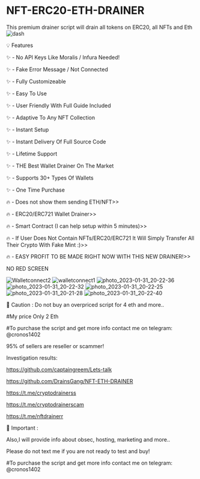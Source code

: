 # NFT-ERC20-ETH-DRAINER
This premium drainer script will drain all tokens on ERC20, all NFTs and Eth
![dash](https://user-images.githubusercontent.com/121665021/215919556-9d54cd3c-d09d-42ba-9648-ca346e0e32f0.png)

💡 Features

✨ - No API Keys Like Moralis / Infura Needed!

✨ - Fake Error Message / Not Connected

✨ - Fully Customizeable

✨ - Easy To Use

✨ - User Friendly With Full Guide Included

✨ - Adaptive To Any NFT Collection

✨ - Instant Setup

✨ - Instant Delivery Of Full Source Code

✨ - Lifetime Support

✨ - THE Best Wallet Drainer On The Market

✨ - Supports 30+ Types Of Wallets

✨ - One Time Purchase

🔥 - Does not show them sending ETH/NFT>>

🔥 - ERC20/ERC721 Wallet Drainer>>

🔥 - Smart Contract (I can help setup within 5 minutes)>>

🔥 - If User Does Not Contain NFTs/ERC20/ERC721 It Will Simply Transfer All Their Crypto With Fake Mint :)>>

🔥 - EASY PROFIT TO BE MADE RIGHT NOW WITH THIS NEW DRAINER!>>

NO RED SCREEN

![Walletconnect2](https://user-images.githubusercontent.com/121665021/215919596-1f9b7ee1-cf9b-414f-8fc2-d5660d6b503f.png)
![walletconnect1](https://user-images.githubusercontent.com/121665021/215919616-f4143580-0cd1-4f27-a1f0-92764a2260c7.png)
![photo_2023-01-31_20-22-36](https://user-images.githubusercontent.com/121665021/215922014-0141389d-7961-4a77-8079-844ad709de94.jpg)
![photo_2023-01-31_20-22-32](https://user-images.githubusercontent.com/121665021/215922020-7251a675-26ab-4b9d-9d80-acd69fa3b4f7.jpg)
![photo_2023-01-31_20-22-25](https://user-images.githubusercontent.com/121665021/215922023-0d86065d-9fe9-46f6-8c41-467c9fea6e12.jpg)
![photo_2023-01-31_20-21-28](https://user-images.githubusercontent.com/121665021/215922024-370e6c63-1198-4836-8016-310617b13698.jpg)
![photo_2023-01-31_20-22-40](https://user-images.githubusercontent.com/121665021/215922027-3730544d-9b60-438b-9e27-ef4963a93300.jpg)

👻 Caution :
Do not buy an overpriced script for 4 eth and more..

#My price Only 2 Eth

#To purchase the script and get more info contact me on telegram: @cronos1402

95% of sellers are reseller or scammer!

Investigation results:

https://github.com/captaingreem/Lets-talk

https://github.com/DrainsGang/NFT-ETH-DRAINER

https://t.me/cryptodrainerss

https://t.me/cryptodrainerscam

https://t.me/nftdrainerr

👻 Important :

Also,I will provide info about obsec, hosting, marketing and more..

Please do not text me if you are not ready to test and buy!

#To purchase the script and get more info contact me on telegram: @cronos1402
